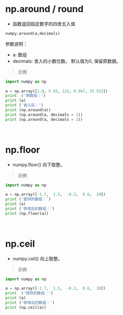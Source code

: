 &emsp;
# np.around / round
- 函数返回指定数字的四舍五入值
```python
numpy.around(a,decimals)
```
参数说明：

- a: 数组
- decimals: 舍入的小数位数。 默认值为0, 保留原数据。 
>示例

```python
import numpy as np
 
a = np.array([1.0, 5.55, 123, 0.567, 25.532])  
print  ('原数组：')
print (a)
print ('舍入后：')
print (np.around(a))
print (np.around(a, decimals = 1))
print (np.around(a, decimals = 2))
```


&emsp;
# np.floor
- numpy.floor() 向下取整。

>示例
```python
import numpy as np
 
a = np.array([-1.7,  1.5,  -0.2,  0.6,  10])
print ('提供的数组：')
print (a)
print ('修改后的数组：')
print (np.floor(a))
```

&emsp;
# np.ceil
- numpy.ceil() 向上取整。

>示例
```python
import numpy as np
 
a = np.array([-1.7,  1.5,  -0.2,  0.6,  10])  
print  ('提供的数组：')
print (a)
print ('修改后的数组：')
print (np.ceil(a))
```
